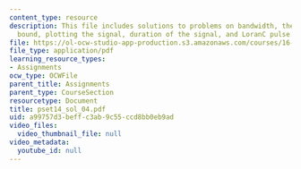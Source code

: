 ```yaml
---
content_type: resource
description: This file includes solutions to problems on bandwidth, theoretical lower
  bound, plotting the signal, duration of the signal, and LoranC pulse.
file: https://ol-ocw-studio-app-production.s3.amazonaws.com/courses/16-01-unified-engineering-i-ii-iii-iv-fall-2005-spring-2006/a99757d3beffc3ab9c55ccd8bb0eb9ad_pset14_sol_04.pdf
file_type: application/pdf
learning_resource_types:
- Assignments
ocw_type: OCWFile
parent_title: Assignments
parent_type: CourseSection
resourcetype: Document
title: pset14_sol_04.pdf
uid: a99757d3-beff-c3ab-9c55-ccd8bb0eb9ad
video_files:
  video_thumbnail_file: null
video_metadata:
  youtube_id: null
---
```

